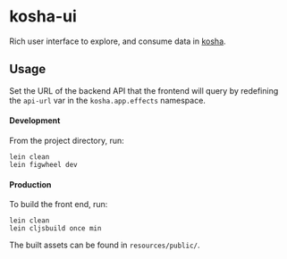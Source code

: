 # kosha-ui
Rich user interface to explore, and consume data in [kosha](https://github.com/carnatic-music/kosha).

## Usage

Set the URL of the backend API that the frontend will query by redefining the `api-url` var in the `kosha.app.effects` namespace.
#### Development
From the project directory, run:
```
lein clean
lein figwheel dev
```

#### Production
To build the front end, run:
```
lein clean
lein cljsbuild once min
```
The built assets can be found in `resources/public/`.
